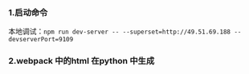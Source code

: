 ### 1.启动命令

本地调试：`npm run dev-server -- --superset=http://49.51.69.188 --devserverPort=9109`

### 2.webpack 中的html 在python 中生成
